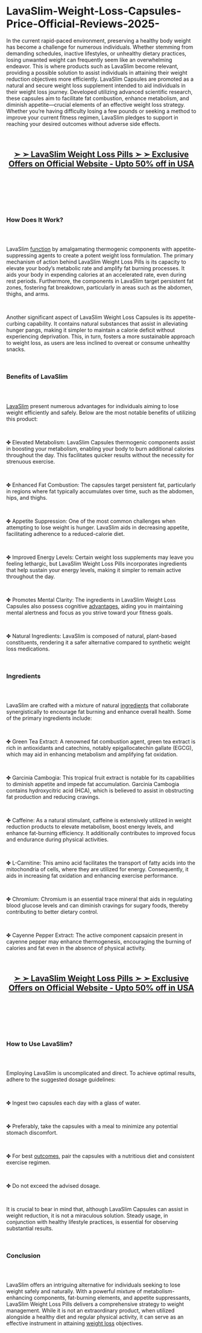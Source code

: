 # LavaSlim-Weight-Loss-Capsules-Price-Official-Reviews-2025-

<p>In the current rapid-paced environment, preserving a healthy body weight has become a challenge for numerous individuals. Whether stemming from demanding schedules, inactive lifestyles, or unhealthy dietary practices, losing unwanted weight can frequently seem like an overwhelming endeavor. This is where products such as LavaSlim become relevant, providing a possible solution to assist individuals in attaining their weight reduction objectives more efficiently. LavaSlim Capsules are promoted as a natural and secure weight loss supplement intended to aid individuals in their weight loss journey. Developed utilizing advanced scientific research, these capsules aim to facilitate fat combustion, enhance metabolism, and diminish appetite&mdash;crucial elements of an effective weight loss strategy. Whether you&rsquo;re having difficulty losing a few pounds or seeking a method to improve your current fitness regimen, LavaSlim pledges to support in reaching your desired outcomes without adverse side effects.</p>
<p>&nbsp;</p>
<h2 align="CENTER"><strong><a href="https://thelavaslim.com/go/checkout/">➢ ➢&nbsp;LavaSlim Weight Loss Pills ➢ ➢ Exclusive Offers on Official Website - Upto 50% off in USA</a></strong></h2>
<h2>&nbsp;</h2>
<p><a href="https://thelavaslim.com/go/checkout/"><img src="https://storage.penzu.com/g/Vo16pvvd1d6uk6Px" alt="" /></a></p>
<p>&nbsp;</p>
<h3><strong>How Does It Work?</strong></h3>
<h3>&nbsp;</h3>
<p>LavaSlim&nbsp;<a href="https://shapeupp.co.uk/">function</a>&nbsp;by amalgamating thermogenic components with appetite-suppressing agents to create a potent weight loss formulation. The primary mechanism of action behind LavaSlim Weight Loss Pills is its capacity to elevate your body&rsquo;s metabolic rate and amplify fat burning processes. It aids your body in expending calories at an accelerated rate, even during rest periods. Furthermore, the components in LavaSlim target persistent fat zones, fostering fat breakdown, particularly in areas such as the abdomen, thighs, and arms.</p>
<p>&nbsp;</p>
<p>Another significant aspect of LavaSlim Weight Loss Capsules is its appetite-curbing capability. It contains natural substances that assist in alleviating hunger pangs, making it simpler to maintain a calorie deficit without experiencing deprivation. This, in turn, fosters a more sustainable approach to weight loss, as users are less inclined to overeat or consume unhealthy snacks.</p>
<p>&nbsp;</p>
<h3><strong>Benefits of LavaSlim</strong></h3>
<h3>&nbsp;</h3>
<p><a href="https://thelavaslim.com/">LavaSlim</a>&nbsp;present numerous advantages for individuals aiming to lose weight efficiently and safely. Below are the most notable benefits of utilizing this product:</p>
<p>&nbsp;</p>
<p>✤ Elevated Metabolism: LavaSlim Capsules thermogenic components assist in boosting your metabolism, enabling your body to burn additional calories throughout the day. This facilitates quicker results without the necessity for strenuous exercise.</p>
<p>&nbsp;</p>
<p>✤ Enhanced Fat Combustion: The capsules target persistent fat, particularly in regions where fat typically accumulates over time, such as the abdomen, hips, and thighs.</p>
<p>&nbsp;</p>
<p>✤ Appetite Suppression: One of the most common challenges when attempting to lose weight is hunger. LavaSlim aids in decreasing appetite, facilitating adherence to a reduced-calorie diet.</p>
<p>&nbsp;</p>
<p>✤ Improved Energy Levels: Certain weight loss supplements may leave you feeling lethargic, but LavaSlim Weight Loss Pills incorporates ingredients that help sustain your energy levels, making it simpler to remain active throughout the day.</p>
<p>&nbsp;</p>
<p>✤ Promotes Mental Clarity: The ingredients in LavaSlim Weight Loss Capsules also possess cognitive&nbsp;<a href="https://fitifydiet.co.uk/">advantages</a>, aiding you in maintaining mental alertness and focus as you strive toward your fitness goals.</p>
<p>&nbsp;</p>
<p>✤ Natural Ingredients: LavaSlim is composed of natural, plant-based constituents, rendering it a safer alternative compared to synthetic weight loss medications.</p>
<p>&nbsp;</p>
<h3><strong>Ingredients</strong></h3>
<h3>&nbsp;</h3>
<p>LavaSlim are crafted with a mixture of natural&nbsp;<a href="https://para911drop.com/">ingredients</a>&nbsp;that collaborate synergistically to encourage fat burning and enhance overall health. Some of the primary ingredients include:</p>
<p>&nbsp;</p>
<p>✤ Green Tea Extract: A renowned fat combustion agent, green tea extract is rich in antioxidants and catechins, notably epigallocatechin gallate (EGCG), which may aid in enhancing metabolism and amplifying fat oxidation.</p>
<p>&nbsp;</p>
<p>✤ Garcinia Cambogia: This tropical fruit extract is notable for its capabilities to diminish appetite and impede fat accumulation. Garcinia Cambogia contains hydroxycitric acid (HCA), which is believed to assist in obstructing fat production and reducing cravings.</p>
<p>&nbsp;</p>
<p>✤ Caffeine: As a natural stimulant, caffeine is extensively utilized in weight reduction products to elevate metabolism, boost energy levels, and enhance fat-burning efficiency. It additionally contributes to improved focus and endurance during physical activities.</p>
<p>&nbsp;</p>
<p>✤ L-Carnitine: This amino acid facilitates the transport of fatty acids into the mitochondria of cells, where they are utilized for energy. Consequently, it aids in increasing fat oxidation and enhancing exercise performance.</p>
<p>&nbsp;</p>
<p>✤ Chromium: Chromium is an essential trace mineral that aids in regulating blood glucose levels and can diminish cravings for sugary foods, thereby contributing to better dietary control.</p>
<p>&nbsp;</p>
<p>✤ Cayenne Pepper Extract: The active component capsaicin present in cayenne pepper may enhance thermogenesis, encouraging the burning of calories and fat even in the absence of physical activity.</p>
<p>&nbsp;</p>
<h2 align="CENTER"><strong><a href="https://thelavaslim.com/go/checkout/">➢ ➢&nbsp;LavaSlim Weight Loss Pills ➢ ➢ Exclusive Offers on Official Website - Upto 50% off in USA</a></strong></h2>
<h2>&nbsp;</h2>
<p><a href="https://thelavaslim.com/go/checkout/"><img src="https://storage.penzu.com/g/32GPxvskoPY7xFo7" alt="" /></a></p>
<p>&nbsp;</p>
<h3><strong>How to Use LavaSlim?</strong></h3>
<h3>&nbsp;</h3>
<p>Employing LavaSlim is uncomplicated and direct. To achieve optimal results, adhere to the suggested dosage guidelines:</p>
<p>&nbsp;</p>
<p>✤ Ingest two capsules each day with a glass of water.</p>
<p>&nbsp;</p>
<p>✤ Preferably, take the capsules with a meal to minimize any potential stomach discomfort.</p>
<p>&nbsp;</p>
<p>✤ For best&nbsp;<a href="https://vivoguthealth.com/">outcomes</a>, pair the capsules with a nutritious diet and consistent exercise regimen.</p>
<p>&nbsp;</p>
<p>✤ Do not exceed the advised dosage.</p>
<p>&nbsp;</p>
<p>It is crucial to bear in mind that, although LavaSlim Capsules can assist in weight reduction, it is not a miraculous solution. Steady usage, in conjunction with healthy lifestyle practices, is essential for observing substantial results.</p>
<p>&nbsp;</p>
<h3><strong>Conclusion</strong></h3>
<h3>&nbsp;</h3>
<p>LavaSlim offers an intriguing alternative for individuals seeking to lose weight safely and naturally. With a powerful mixture of metabolism-enhancing components, fat-burning elements, and appetite suppressants, LavaSlim Weight Loss Pills delivers a comprehensive strategy to weight management. While it is not an extraordinary product, when utilized alongside a healthy diet and regular physical activity, it can serve as an effective instrument in attaining&nbsp;<a href="https://slimorolcaps.de/">weight loss</a>&nbsp;objectives.</p>
